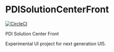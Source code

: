 # PDISolutionCenterFront

[![CircleCI](https://circleci.com/gh/Soontao/PDISolutionCenterFront.svg?style=shield)](https://circleci.com/gh/Soontao/PDISolutionCenterFront)

PDI Solution Center Front

Experimental UI project for next generation UI5.
